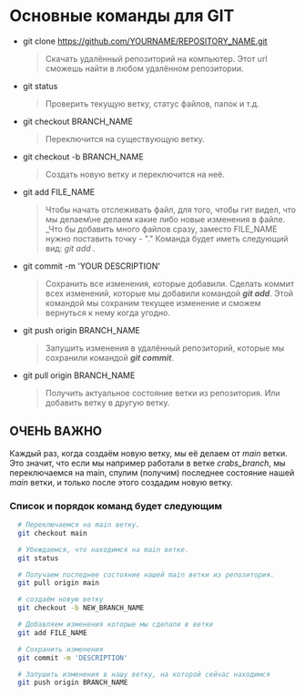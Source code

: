 # Основные команды для GIT

- git clone https://github.com/YOURNAME/REPOSITORY_NAME.git
  > Скачать удалённый репозиторий на компьютер. Этот url сможешь найти в любом удалённом репозитории.
- git status
  > Проверить текущую ветку, статус файлов, папок и т.д.
- git checkout BRANCH_NAME
  > Переключится на существующую ветку.
- git checkout -b BRANCH_NAME
  > Создать новую ветку и переключится на неё.
- git add FILE_NAME
  > Чтобы начать отслеживать файл, для того, чтобы гит видел, что мы делаем\не делаем какие либо новые изменения в файле. \_Что бы добавить много файлов сразу, заместо FILE_NAME нужно поставить точку - "." Команда будет иметь следующий вид: _git add ._
- git commit -m 'YOUR DESCRIPTION'
  > Сохранить все изменения, которые добавили. Сделать коммит всех изменений, которые мы добавили командой **_git add_**. Этой командой мы сохраним текущее изменение и сможем вернуться к нему когда угодно.
- git push origin BRANCH_NAME
  > Запушить изменения в удалённый репозиторий, которые мы сохранили командой **_git commit_**.
- git pull origin BRANCH_NAME
  > Получить актуальное состояние ветки из репозитория. Или добавить ветку в другую ветку.

## ОЧЕНЬ ВАЖНО

Каждый раз, когда создаём новую ветку, мы её делаем от _main_ ветки. Это значит, что если мы например работали в ветке _crabs_branch_, мы переключаемся на main, спулим (получим) последнее состояние нашей _main_ ветки, и только после этого создадим новую ветку.

### Список и порядок команд будет следующим

```bash
  # Переключаемся на main ветку.
  git checkout main

  # Убеждаемся, что находимся на main ветке.
  git status

  # Получаем последнее состояние нашей main ветки из репозитория.
  git pull origin main

  # создаём новую ветку
  git checkout -b NEW_BRANCH_NAME

  # Добавляем изменения которые мы сделали в ветке
  git add FILE_NAME

  # Сохранить изменения
  git commit -m 'DESCRIPTION'

  # Запушить изменения в нашу ветку, на которой сейчас находимся
  git push origin BRANCH_NAME
```
